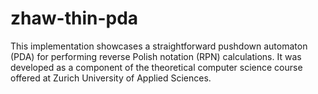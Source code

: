 # zhaw-thin-pda

This implementation showcases a straightforward pushdown automaton (PDA) for performing reverse Polish notation (RPN) calculations. It was developed as a component of the theoretical computer science course offered at Zurich University of Applied Sciences.
